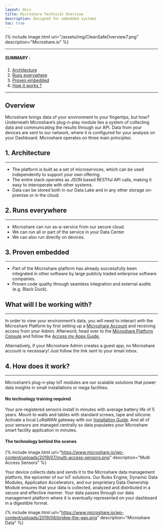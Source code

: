 ```yaml
---
layout: docs
title: Microshare Technical Overview
description: Designed for embedded systems
toc: true
---
```





{% include image.html url="/assets/img/CleanSafeOverview7.png" description="Microshare.io" %}


---------------------------------------

##### SUMMARY : 

1. [Architecture](./#1-architechture)
2. [Runs everywhere](./#2-runs-everywhere)
3. [Proven embedded](./#3-proven-embedded)
4. [How it works ?](./#4-how-it-works)


---------------------------------------
## Overview

Microshare brings data of your environment to your fingertips, but how? Underneath Microshare’s plug-n-play module lies a system of collecting data and communicating the results through our API. Data from your devices are sent to our network, where it is configured for your analysis on your Dashboard. Microshare operates on three main principles:

## 1. Architecture
---------------------------------------

- The platform is built as a set of microservices, which can be used independently to support your own offering.
- The entire stack operates as JSON based RESTful API calls, making it easy to interoperate with other systems.
- Data can be stored both in our Data Lake and in any other storage on-premise or in the cloud.

## 2. Runs everywhere
---------------------------------------

- Microshare can run as-a-service from our secure cloud.
- We can run all or part of the service in your Data Center. 
- We can also run directly on devices.

## 3. Proven embedded
---------------------------------------

- Part of the Microshare platform has already successfully been integrated in other software by large publicly traded enterprise software companies.
- Proven code quality through seamless integration and external audits (e.g. Black Duck).

## What will I be working with?
---------------------------------------

In order to view your environment’s data, you will need to interact with the Microshare Platform by first setting up a [Microshare Account](/docs/2/general/quick-start/create-an-account/) and receiving access from your Admin. Afterword, head over to the [Microshare Platform Consule](https://app.microshare.io/) and follow the [Access my Apps Guide.](/docs/2/general/quick-start/access-my-apps/)

Alternatively, if your Microshare Admin creates a guest app, no Microshare account is necessary! Just follow the link sent to your email inbox. 

## 4. How does it work?
---------------------------------------

Microshare’s plug-n-play IoT modules are our scalable solutions that power data insights in small installations or mega facilities.

#### No technology training required

Your pre-registered sensors install in minutes with average battery life of 5 years. Mount to walls and tables with standard screws, tape and silicone. Activate a local LoRaWAN gateway with our [Installation Guide](/docs/2/installer/LoRaWAN/gateway-installation/). And all of your sensors are managed centrally so data populates your Microshare smart facility application in minutes.

#### The technology behind the scenes

{% include image.html url="https://www.microshare.io/wp-content/uploads/2019/07/multi-access-sensors.png" description="Multi Access Sensors" %}

Your device collects data and sends it to the Microshare data management platform, the epicenter of our IoT solutions. Our Rules Engine, Dynamic Data Modules, Application Accelerators, and our proprietary Data Ownership Module ensures that your data is collected, analyzed and distributed in a secure and effective manner. Your data passes through our data management platform where it is eventually represented on your dashboard in a digestible format. 

{% include image.html url="https://www.microshare.io/wp-content/uploads/2019/08/bridge-the-gap.png" description="Microshare Data" %}



 